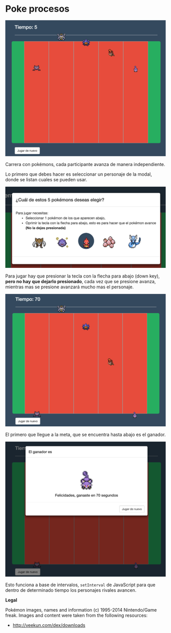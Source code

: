 # Poke procesos

![Chris Enríquez - poke procesos, carrera pokémon](https://raw.githubusercontent.com/khrizenriquez/poke-procesos/master/app/images/screenShoots/start.png)

Carrera con pokémons, cada participante avanza de manera independiente. 

Lo primero que debes hacer es seleccionar un personaje de la modal, donde se listan cuales se pueden usar.

![Chris Enríquez - poke procesos, carrera pokémon](https://raw.githubusercontent.com/khrizenriquez/poke-procesos/master/app/images/screenShoots/choose.png)

Para jugar hay que presionar la tecla con la flecha para abajo (down key), **pero no hay que dejarlo presionado**, cada vez que se presione avanza, mientras mas se presione avanzará mucho mas el personaje.

![Chris Enríquez - poke procesos, carrera pokémon](https://raw.githubusercontent.com/khrizenriquez/poke-procesos/master/app/images/screenShoots/finish.png)

El primero que llegue a la meta, que se encuentra hasta abajo es el ganador.

![Chris Enríquez - poke procesos, carrera pokémon](https://raw.githubusercontent.com/khrizenriquez/poke-procesos/master/app/images/screenShoots/game_over.png)

Esto funciona a base de intervalos, `setInterval` de JavaScript para que dentro de determinado tiempo los personajes rivales avancen. 


**Legal**

Pokémon images, names and information (c) 1995-2014 Nintendo/Game freak. Images and content were taken from the following resources:

* http://veekun.com/dex/downloads
